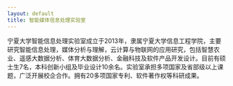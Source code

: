 ```yaml
---
layout: default
title: 智能媒体信息处理实验室
---
```

宁夏大学智能信息处理实验室成立于2013年，隶属宁夏大学信息工程学院，主要研究智能信息处理，媒体分析与理解，云计算与物联网的应用研究，包括智慧农业、遥感大数据分析、体育大数据分析、金融科技及软件产品开发设计。目前有硕士生7名，本科创新小组及毕业设计10余名。实验室承担多项国家及省部级以上课题，广泛开展校企合作。拥有20多项国家专利、软件著作权等科研成果。 